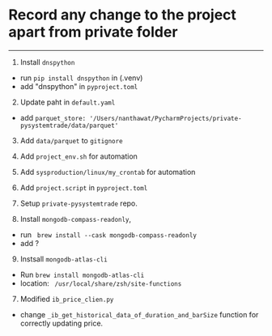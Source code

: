 # Record any change to the project apart from private folder

---

1. Install `dnspython`
- run `pip install dnspython` in (.venv)
- add "dnspython" in `pyproject.toml`

2. Update paht in `default.yaml`
- add `parquet_store: '/Users/nanthawat/PycharmProjects/private-pysystemtrade/data/parquet'`

3. Add `data/parquet` to `gitignore`

4. Add `project_env.sh` for automation

5. Add `sysproduction/linux/my_crontab` for automation

6. Add `project.script` in `pyproject.toml` 

7. Setup `private-pysystemtrade` repo. 

8. Install `mongodb-compass-readonly`, 
- run ` brew install --cask mongodb-compass-readonly`
- add ?
9. Instsall `mongodb-atlas-cli`
- Run `brew install mongodb-atlas-cli`
- location: ` /usr/local/share/zsh/site-functions`

7. Modified `ib_price_clien.py`
- change `_ib_get_historical_data_of_duration_and_barSize` function for correctly updating price.